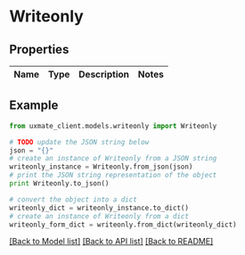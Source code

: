 # Writeonly


## Properties
Name | Type | Description | Notes
------------ | ------------- | ------------- | -------------

## Example

```python
from uxmate_client.models.writeonly import Writeonly

# TODO update the JSON string below
json = "{}"
# create an instance of Writeonly from a JSON string
writeonly_instance = Writeonly.from_json(json)
# print the JSON string representation of the object
print Writeonly.to_json()

# convert the object into a dict
writeonly_dict = writeonly_instance.to_dict()
# create an instance of Writeonly from a dict
writeonly_form_dict = writeonly.from_dict(writeonly_dict)
```
[[Back to Model list]](../README.md#documentation-for-models) [[Back to API list]](../README.md#documentation-for-api-endpoints) [[Back to README]](../README.md)


